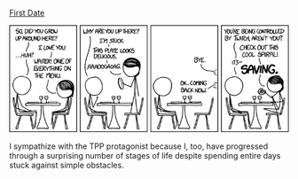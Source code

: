 [First Date](https://xkcd.com/1333)

![First Date](./random_comic.png)

I sympathize with the TPP protagonist because I, too, have progressed through a surprising number of stages of life despite spending entire days stuck against simple obstacles.

